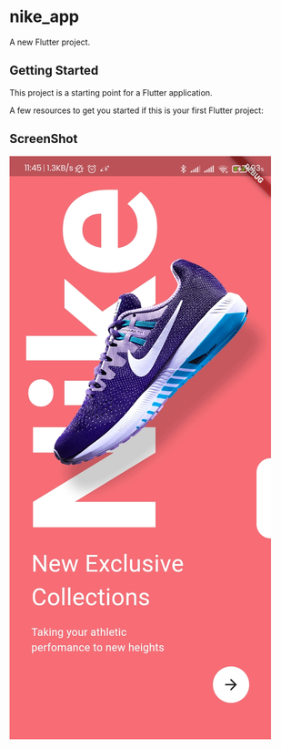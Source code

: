 # nike_app

A new Flutter project.

## Getting Started

This project is a starting point for a Flutter application.

A few resources to get you started if this is your first Flutter project:

## ScreenShot


![ScreenShot](https://github.com/briankaboyi/NikeApp/blob/main/screenshots/Screenshot_nike_app.jpg)
